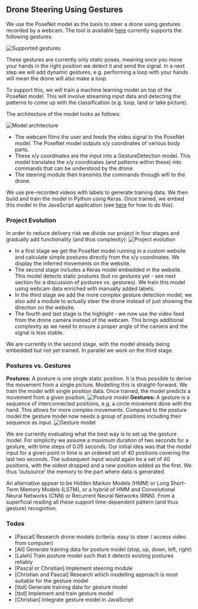 ## Drone Steering Using Gestures

We use the PoseNet model as the basis to steer a drone using gestures recorded by a webcam. The tool is available [here](https://drone-steering.azurewebsites.net/webcam.html) currently supports the following gestures:

![Supported gestures](https://drone-steering.azurewebsites.net/images/summary.png)

These gestures are currently only static poses, meaning once you move your hands in the right position we detect it and send the signal. In a next step we will add dynamic gestures, e.g. performing a loop with your hands will mean the drone will also make a loop.

To support this, we will train a machine learning model on top of the PoseNet model. This will involve streaming input data and detecting the patterns to come up with the classification (e.g. loop, land or take picture).

The architecture of the model looks as follows:

![Model architecture](https://drone-steering.azurewebsites.net/images/architecture.png)

* The webcam films the user and feeds the video signal to the PoseNet model. The PoseNet model outputs x/y coordinates of various body parts.
* These x/y coordinates are the input into a GestureDetection model. This model translates the x/y coordinates (and patterns within these) into commands that can be understood by the drone.
* The steering module then transmits the commands through wifi to the drone.

We use pre-recorded videos with labels to generate training data. We then build and train the model in Python using Keras. Once trained, we embed this model in the JavaScript application (see [here](https://js.tensorflow.org/tutorials/import-saved-model.html) for how to do this).

### Project Evolution
In order to reduce delivery risk we divide our project in four stages and gradually add functionality (and thus complexity):
![Project evolution](https://drone-steering.azurewebsites.net/images/project_evolution.png)

* In a first stage we get the PoseNet model running in a custom website and calculate simple postures directly from the x/y coordinates. We display the inferred movements on the website.
* The second stage includes a Keras model embedded in the website. This model detects static postures (but no gestures yet - see next section for a discussion of postures vs. gestures). We train this model using webcam data enriched with manually added labels.
* In the third stage we add the more complex gesture detection model; we also add a module to actually steer the drone instead of just showing the direction on the website.
* The fourth and last stage is the highlight - we now use the video feed from the drone camera instead of the webcam. This brings additional complexity as we need to ensure a proper angle of the camera and the signal is less stable.

We are currently in the second stage, with the model already being embedded but not yet trained. In parallel we work on the third stage.

### Postures vs. Gestures
**Postures:** A posture is one single static position. It is thus possible to derive the movement from a single picture. Modelling this is straight-forward. We train the model with single position data. Once trained, the model predicts a movement from a given position.
![Posture model](https://drone-steering.azurewebsites.net/images/posture_model.png)
**Gestures:** A gesture is a sequence of interconnected positions, e.g. a circle movement done with the hand. This allows for more complex movements. Compared to the posture model the gesture model now needs a group of positions including their sequence as input.
![Gesture model](https://drone-steering.azurewebsites.net/images/gesture_model.png)

We are currently evaluating what the best way is to set up the gesture model. For simplicity we assume a maximum duration of two seconds for a gesture, with time steps of 0.05 seconds. Our initial idea was that the model input for a given point in time is an ordered set of 40 positions covering the last two seconds. The subsequent input would again be a set of 40 positions, with the oldest dropped and a new position added as the first. We thus 'outsource' the memory to the part where data is generated.

An alternative appear to be Hidden Markov Models (HMM) or Long Short-Term Memory Models (LSTM), or a hybrid of HMM and Convolutional Neural Networks (CNN) or Recurrent Neural Networks (RNN). From a superficial reading all these support time-dependent pattern (and thus gesture) recognition.


### Todos
* [Pascal] Research drone models (criteria: easy to steer / access video from computer)
* [All] Generate training data for posture model (stop, up, down, left, right)
* [Laleh] Train posture model such that it detects existing postures reliably
* [Pascal or Christian] Implement steering module
* [Christian and Pascal] Research which modelling approach is most suitable for the gesture model
* [tbd] Generate training data for gesture model
* [tbd] Implement and train gesture model
* [Christian] Integrate gesture model in JavaScript

